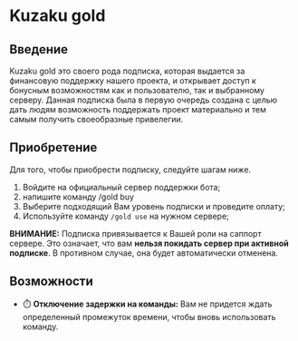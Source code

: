 # Kuzaku gold

## Введение <a id="vvedenie"></a>

Kuzaku gold это своего рода подписка, которая выдается за финансовую поддержку нашего проекта, и открывает доступ к бонусным возможностям как и пользователю, так и выбранному серверу. Данная подписка была в первую очередь создана с целью дать людям возможность поддержать проект материально и тем самым получить своеобразные привелегии.

## Приобретение <a id="priobretenie"></a>

Для того, чтобы приобрести подписку, следуйте шагам ниже.

1. Войдите на официальный сервер поддержки бота;
2. напишите команду /gold buy
3. Выберите подходящий Вам уровень подписки и проведите оплату;
4. Используйте команду `/gold use` на нужном сервере;

**ВНИМАНИЕ:** Подписка привязывается к Вашей роли на саппорт сервере. Это означает, что вам **нельзя покидать сервер при активной подписке**. В противном случае, она будет автоматически отменена.

## Возможности <a id="vozmozhnosti"></a>

* ⏱️ **Отключение задержки на команды:** Вам не придется ждать определенный промежуток времени, чтобы вновь использовать команду.

